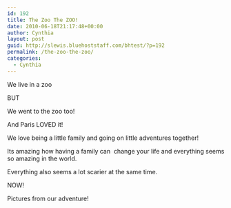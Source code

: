 ```yaml
---
id: 192
title: The Zoo The ZOO!
date: 2010-06-18T21:17:48+00:00
author: Cynthia
layout: post
guid: http://slewis.bluehoststaff.com/bhtest/?p=192
permalink: /the-zoo-the-zoo/
categories:
  - Cynthia
---
```

We live in a zoo
  
BUT

We went to the zoo too!

And Paris LOVED it!

We love being a little family and going on little adventures together!

Its amazing how having a family can  change your life and everything seems so amazing in the world.

Everything also seems a lot scarier at the same time.

NOW!

Pictures from our adventure!

<a href="http://i1.wp.com/lewynandez.com/wp-content/uploads/2010/06/blog_91.jpg" rel="lightbox[192]"><img class="aligncenter size-medium wp-image-183" title="blog_9" src="http://i1.wp.com/lewynandez.com/wp-content/uploads/2010/06/blog_91-300x225.jpg?fit=300%2C225" alt="" srcset="http://i1.wp.com/lewynandez.com/wp-content/uploads/2010/06/blog_91.jpg?resize=300%2C225 300w, http://i1.wp.com/lewynandez.com/wp-content/uploads/2010/06/blog_91.jpg?w=720 720w" sizes="(max-width: 300px) 100vw, 300px" data-recalc-dims="1" /></a>  
<a href="http://i1.wp.com/lewynandez.com/wp-content/uploads/2010/06/blog_61.jpg" rel="lightbox[192]"><img class="aligncenter size-medium wp-image-186" title="blog_6" src="http://i2.wp.com/lewynandez.com/wp-content/uploads/2010/06/blog_61-225x300.jpg?fit=225%2C300" alt="" srcset="http://i1.wp.com/lewynandez.com/wp-content/uploads/2010/06/blog_61.jpg?resize=225%2C300 225w, http://i1.wp.com/lewynandez.com/wp-content/uploads/2010/06/blog_61.jpg?w=540 540w" sizes="(max-width: 225px) 100vw, 225px" data-recalc-dims="1" /></a>  
<a href="http://i2.wp.com/lewynandez.com/wp-content/uploads/2010/06/blog_71.jpg" rel="lightbox[192]"><img class="aligncenter size-medium wp-image-185" title="blog_7" src="http://i2.wp.com/lewynandez.com/wp-content/uploads/2010/06/blog_71-300x225.jpg?fit=300%2C225" alt="" srcset="http://i2.wp.com/lewynandez.com/wp-content/uploads/2010/06/blog_71.jpg?resize=300%2C225 300w, http://i2.wp.com/lewynandez.com/wp-content/uploads/2010/06/blog_71.jpg?w=720 720w" sizes="(max-width: 300px) 100vw, 300px" data-recalc-dims="1" /></a>  
<a href="http://i0.wp.com/lewynandez.com/wp-content/uploads/2010/06/blog_81.jpg" rel="lightbox[192]"><img class="aligncenter size-medium wp-image-184" title="blog_8" src="http://i1.wp.com/lewynandez.com/wp-content/uploads/2010/06/blog_81-300x225.jpg?fit=300%2C225" alt="" srcset="http://i0.wp.com/lewynandez.com/wp-content/uploads/2010/06/blog_81.jpg?resize=300%2C225 300w, http://i0.wp.com/lewynandez.com/wp-content/uploads/2010/06/blog_81.jpg?w=720 720w" sizes="(max-width: 300px) 100vw, 300px" data-recalc-dims="1" /></a>  
<a href="http://i2.wp.com/lewynandez.com/wp-content/uploads/2010/06/blog.jpg" rel="lightbox[192]"><img class="aligncenter size-medium wp-image-191" title="blog" src="http://i0.wp.com/lewynandez.com/wp-content/uploads/2010/06/blog-300x225.jpg?fit=300%2C225" alt="" srcset="http://i2.wp.com/lewynandez.com/wp-content/uploads/2010/06/blog.jpg?resize=300%2C225 300w, http://i2.wp.com/lewynandez.com/wp-content/uploads/2010/06/blog.jpg?w=720 720w" sizes="(max-width: 300px) 100vw, 300px" data-recalc-dims="1" /></a>  
<a href="http://i2.wp.com/lewynandez.com/wp-content/uploads/2010/06/blog_2.jpg" rel="lightbox[192]"><img class="aligncenter size-medium wp-image-190" title="blog_2" src="http://i1.wp.com/lewynandez.com/wp-content/uploads/2010/06/blog_2-223x300.jpg?fit=223%2C300" alt="" srcset="http://i2.wp.com/lewynandez.com/wp-content/uploads/2010/06/blog_2.jpg?resize=223%2C300 223w, http://i2.wp.com/lewynandez.com/wp-content/uploads/2010/06/blog_2.jpg?w=536 536w" sizes="(max-width: 223px) 100vw, 223px" data-recalc-dims="1" /></a>  
<a href="http://i1.wp.com/lewynandez.com/wp-content/uploads/2010/06/blog_3.jpg" rel="lightbox[192]"><img class="aligncenter size-medium wp-image-189" title="blog_3" src="http://i2.wp.com/lewynandez.com/wp-content/uploads/2010/06/blog_3-223x300.jpg?fit=223%2C300" alt="" srcset="http://i1.wp.com/lewynandez.com/wp-content/uploads/2010/06/blog_3.jpg?resize=223%2C300 223w, http://i1.wp.com/lewynandez.com/wp-content/uploads/2010/06/blog_3.jpg?w=536 536w" sizes="(max-width: 223px) 100vw, 223px" data-recalc-dims="1" /></a>  
<a href="http://i0.wp.com/lewynandez.com/wp-content/uploads/2010/06/blog_4.jpg" rel="lightbox[192]"><img class="aligncenter size-medium wp-image-188" title="blog_4" src="http://i2.wp.com/lewynandez.com/wp-content/uploads/2010/06/blog_4-300x225.jpg?fit=300%2C225" alt="" srcset="http://i0.wp.com/lewynandez.com/wp-content/uploads/2010/06/blog_4.jpg?resize=300%2C225 300w, http://i0.wp.com/lewynandez.com/wp-content/uploads/2010/06/blog_4.jpg?w=720 720w" sizes="(max-width: 300px) 100vw, 300px" data-recalc-dims="1" /></a>  
<a href="http://i0.wp.com/lewynandez.com/wp-content/uploads/2010/06/blog_5.jpg" rel="lightbox[192]"><img class="aligncenter size-medium wp-image-187" title="blog_5" src="http://i0.wp.com/lewynandez.com/wp-content/uploads/2010/06/blog_5-223x300.jpg?fit=223%2C300" alt="" srcset="http://i0.wp.com/lewynandez.com/wp-content/uploads/2010/06/blog_5.jpg?resize=223%2C300 223w, http://i0.wp.com/lewynandez.com/wp-content/uploads/2010/06/blog_5.jpg?w=536 536w" sizes="(max-width: 223px) 100vw, 223px" data-recalc-dims="1" /></a>